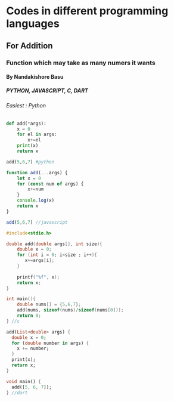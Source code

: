 # Codes in different programming languages

## For Addition

### Function which may take as many numers it wants

#### By Nandakishore Basu

##### PYTHON, JAVASCRIPT, C, DART

###### Easiest : Python

```py
def add(*args):
    x = 0
    for el in args:
        x+=el
    print(x)
    return x

add(5,6,7) #python
```

```js
function add(...args) {
    let x = 0
    for (const num of args) {
        x+=num
    }
    console.log(x)
    return x
}

add(5,6,7) //javascript
```

```c
#include<stdio.h>

double add(double args[], int size){
    double x = 0;
    for (int i = 0; i<size ; i++){
       x+=args[i];
    }
    
    printf("%f", x);
    return x;
}

int main(){
    double nums[] = {5,6,7};
    add(nums, sizeof(nums)/sizeof(nums[0]));
    return 0;
} //c
```

```dart
add(List<double> args) {
  double x = 0;
  for (double number in args) {
    x += number;
  }
  print(x);
  return x;
}

void main() {
  add([5, 6, 7]);
} //dart
```